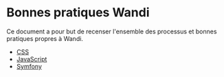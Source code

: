 # Bonnes pratiques Wandi

Ce document a pour but de recenser l'ensemble des processus et bonnes pratiques
propres à Wandi.

* [CSS](/css/00-index.md)
* [JavaScript](/js/00-index.md)
* [Symfony](/symfony/00-index.md)
